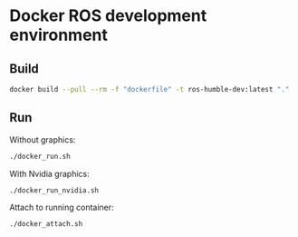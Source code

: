 # Docker ROS development environment

## Build

```bash
docker build --pull --rm -f "dockerfile" -t ros-humble-dev:latest "."
```

## Run

Without graphics:
```bash
./docker_run.sh
```

With Nvidia graphics:
```bash
./docker_run_nvidia.sh
```

Attach to running container:
```bash
./docker_attach.sh
```


